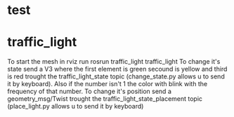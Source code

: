 # test
# traffic_light
 To start the mesh in rviz run rosrun traffic_light traffic_light
 To change it's state send a V3 where the first element is green secound is yellow and third is red trought the traffic_light_state topic (change_state.py allows u to send it by keyboard). Also if the number isn't 1 the color with blink with the frequency of that number. 
 To change it's position send a geometry_msg/Twist trought the traffic_light_state_placement topic (place_light.py allows u to send it by keyboard)
